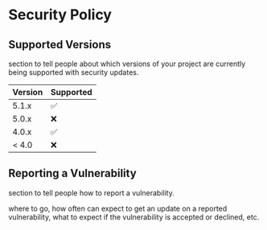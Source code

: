 # Security Policy

## Supported Versions

section to tell people about which versions of your project are
currently being supported with security updates.

| Version | Supported          |
| ------- | ------------------ |
| 5.1.x   | :white_check_mark: |
| 5.0.x   | :x:                |
| 4.0.x   | :white_check_mark: |
| < 4.0   | :x:                |

## Reporting a Vulnerability

section to tell people how to report a vulnerability.

where to go, how often can expect to get an update on a
reported vulnerability, what to expect if the vulnerability is accepted or
declined, etc.

